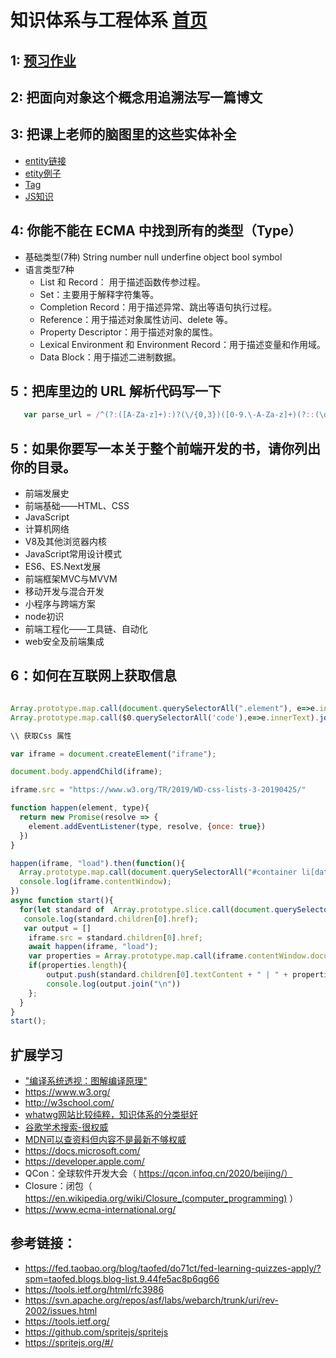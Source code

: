 # 知识体系与工程体系 [首页](../../README.md)

## 1: [预习作业](WarmingUp.md)

## 2: 把面向对象这个概念用追溯法写一篇博文


## 3: 把课上老师的脑图里的这些实体补全
- [entity链接](entity.html)
- [etity例子](entityDemo.md)
- [Tag](tag.html)
- [JS知识](Js.md)


## 4: 你能不能在 ECMA 中找到所有的类型（Type）
- 基础类型(7种)  String number null underfine object bool symbol 
- 语言类型7种
  - List 和 Record： 用于描述函数传参过程。
  - Set：主要用于解释字符集等。
  - Completion Record：用于描述异常、跳出等语句执行过程。
  - Reference：用于描述对象属性访问、delete 等。
  - Property Descriptor：用于描述对象的属性。
  - Lexical Environment 和 Environment Record：用于描述变量和作用域。
  - Data Block：用于描述二进制数据。 

## 5：把库里边的 URL 解析代码写一下
```js
   var parse_url = /^(?:([A-Za-z]+):)?(\/{0,3})([0-9.\-A-Za-z]+)(?::(\d+))?(?:\/([^?#]-))?(?:\?([^#]-))?(?:#(.-))?$/;

```

## 5：如果你要写一本关于整个前端开发的书，请你列出你的目录。

- 前端发展史
- 前端基础——HTML、CSS
- JavaScript
- 计算机网络 
- V8及其他浏览器内核 
- JavaScript常用设计模式 
- ES6、ES.Next发展
- 前端框架MVC与MVVM 
- 移动开发与混合开发 
- 小程序与跨端方案
- node初识 
- 前端工程化——工具链、自动化
- web安全及前端集成


## 6：如何在互联网上获取信息
```js

Array.prototype.map.call(document.querySelectorAll(".element"), e=>e.innerText);
Array.prototype.map.call($0.querySelectorAll('code'),e=>e.innerText).join('\n')

\\ 获取Css 属性

var iframe = document.createElement("iframe");

document.body.appendChild(iframe);

iframe.src = "https://www.w3.org/TR/2019/WD-css-lists-3-20190425/"

function happen(element, type){
  return new Promise(resolve => {
    element.addEventListener(type, resolve, {once: true})
  })
}

happen(iframe, "load").then(function(){
  Array.prototype.map.call(document.querySelectorAll("#container li[data-tag~=css] h2"), e=> e.children[0].href + " |\t" + e.children[0].textContent).join("\n")
  console.log(iframe.contentWindow);
})
async function start(){  
  for(let standard of  Array.prototype.slice.call(document.querySelectorAll("#container li[data-tag~=css] h2:not(.Retired):not(.GroupNote)"))) {
   console.log(standard.children[0].href);
   var output = []
    iframe.src = standard.children[0].href;
    await happen(iframe, "load");
    var properties = Array.prototype.map.call(iframe.contentWindow.document.querySelectorAll(".propdef [data-dfn-type=property]"), e => e.childNodes[0].textContent);
    if(properties.length){
        output.push(standard.children[0].textContent + " | " + properties.join(", "));
        console.log(output.join("\n"))
    };     
  }  
}
start();

```
## 扩展学习
- ["编译系统透视：图解编译原理"](https://weread.qq.com/web/reader/9c632ee05ce2c79c6f5eaadkc81322c012c81e728d9d180)
- https://www.w3.org/
- http://w3school.com/
- [whatwg网站比较纯粹，知识体系的分类挺好](https://whatwg.org/)
- [谷歌学术搜索-很权威](https://scholar.google.com/)
- [MDN可以查资料但内容不是最新不够权威](https://developer.mozilla.org/)
- https://docs.microsoft.com/
- https://developer.apple.com/
- QCon：全球软件开发大会（ https://qcon.infoq.cn/2020/beijing/）
- Closure：闭包（ https://en.wikipedia.org/wiki/Closure_(computer_programming) ）
- https://www.ecma-international.org/


## 参考链接：
- https://fed.taobao.org/blog/taofed/do71ct/fed-learning-quizzes-apply/?spm=taofed.blogs.blog-list.9.44fe5ac8p6qg66
- https://tools.ietf.org/html/rfc3986
- https://svn.apache.org/repos/asf/labs/webarch/trunk/uri/rev-2002/issues.html
- https://tools.ietf.org/
- https://github.com/spritejs/spritejs
- https://spritejs.org/#/
